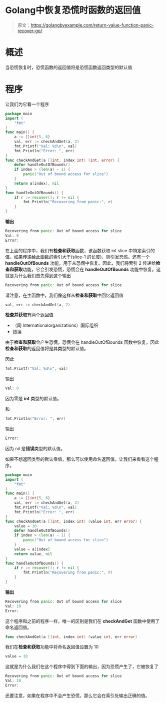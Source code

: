 # Golang中恢复恐慌时函数的返回值

> 原文：<https://golangbyexample.com/return-value-function-panic-recover-go/>

# **概述**

当恐慌恢复时，恐慌函数的返回值将是恐慌函数返回类型的默认值

# **程序**

让我们为它看一个程序

```go
package main
import (
    "fmt"
)
func main() {
    a := []int{5, 6}
    val, err := checkAndGet(a, 2)
    fmt.Printf("Val: %d\n", val)
    fmt.Println("Error: ", err)
}
func checkAndGet(a []int, index int) (int, error) {
    defer handleOutOfBounds()
    if index > (len(a) - 1) {
        panic("Out of bound access for slice")
    }
    return a[index], nil
}
func handleOutOfBounds() {
    if r := recover(); r != nil {
        fmt.Println("Recovering from panic:", r)
    }
}
```

**输出**

```go
Recovering from panic: Out of bound access for slice
Val: 0
Error: 
```

在上面的程序中，我们有**检查和获取**函数，该函数获取 int slice 中特定索引的值。如果传递给此函数的索引大于(slice-1 的长度)，则引发恐慌。还有一个 **handleOutOfBounds** 功能，用于从恐慌中恢复。因此，我们将索引 2 传递给**检查和获取**功能，它会引发恐慌，恐慌会在 **handleOutOfBounds** 功能中恢复。这就是为什么我们首先得到这个输出

```go
Recovering from panic: Out of bound access for slice
```

请注意，在主函数中，我们像这样从**检查和获取**中回忆返回值

```go
val, err := checkAndGet(a, 2)
```

**检查并获取**有两个返回值

*   （同 Internationalorganizations）国际组织
*   错误

由于**检查和获取**会产生恐慌，恐慌会在 handleOutOfBounds 函数中恢复，因此**检查和获取**的返回值将是其类型的默认值。

因此

```go
fmt.Printf("Val: %d\n", val)
```

输出

```go
Val: 0
```

因为零是 **int** 类型的默认值。

和

```go
fmt.Println("Error: ", err)
```

输出

```go
Error: 
```

因为 nil 是**错误**类型的默认值。

如果不想返回类型的默认零值，那么可以使用命名返回值。让我们来看看这个程序。

```go
package main
import (
    "fmt"
)
func main() {
    a := []int{5, 6}
    val, err := checkAndGet(a, 2)
    fmt.Printf("Val: %d\n", val)
    fmt.Println("Error: ", err)
}
func checkAndGet(a []int, index int) (value int, err error) {
    value = 10
    defer handleOutOfBounds()
    if index > (len(a) - 1) {
        panic("Out of bound access for slice")
    }
    value = a[index]
    return value, nil
}
func handleOutOfBounds() {
    if r := recover(); r != nil {
        fmt.Println("Recovering from panic:", r)
    }
}
```

**输出**

```go
Recovering from panic: Out of bound access for slice
Val: 10
Error: 
```

这个程序和之前的程序一样，唯一的区别是我们在 **checkAndGet** 函数中使用了命名返回值。

```go
func checkAndGet(a []int, index int) (value int, err error)
```

我们在**检查和获取**功能中将命名返回值设置为 10

```go
value = 10
```

这就是为什么我们在这个程序中得到下面的输出，因为恐慌产生了，它被恢复了

```go
Recovering from panic: Out of bound access for slice
Val: 10
Error: 
```

还要注意，如果在程序中不会产生恐慌，那么它会在索引处输出正确的值。